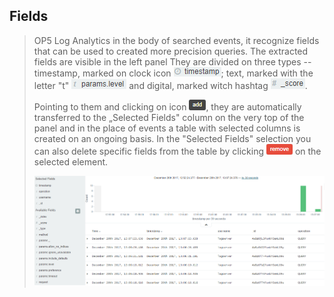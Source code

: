 Fields
------

> OP5 Log Analytics in the body of searched events, it recognize fields
> that can be used to created more precision queries. The extracted
> fields are visible in the left panel They are divided on three types
> -- timestamp, marked on clock icon
> ![](./media/media/image9.png); text, marked with the letter "t"
> ![](./media/media/image10.png) and digital, marked witch hashtag
> ![](./media/media/image11.png).
>
> Pointing to them and clicking on icon
> ![](./media/media/image12.png), they are automatically transferred to
> the „Selected Fields" column on the very top of the panel and in the
> place of events a table with selected columns is created on an ongoing
> basis. In the "Selected Fields" selection you can also delete specific
> fields from the table by clicking
> ![](./media/media/image13.png) on the selected element.
>
> ![](./media/media/image14.png)
